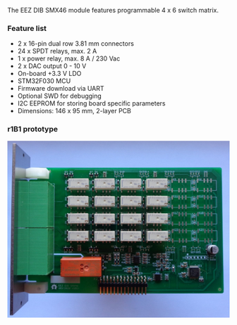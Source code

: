 The EEZ DIB SMX46 module features programmable 4 x 6 switch matrix. 

### Feature list

* 2 x 16-pin dual row 3.81 mm connectors
* 24 x SPDT relays, max. 2 A 
* 1 x power relay, max. 8 A / 230 Vac
* 2 x DAC output 0 - 10 V
* On-board +3.3 V LDO
* STM32F030 MCU
* Firmware download via UART
* Optional SWD for debugging
* I2C EEPROM for storing board specific parameters
* Dimensions: 146 x 95 mm, 2-layer PCB

### r1B1 prototype

![prototype](Images/SMX46_prototype_r1B1.JPG)
